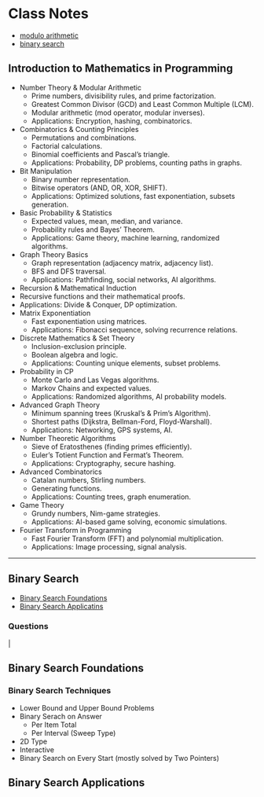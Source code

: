 # Class Notes

- [modulo arithmetic](./modulo-arithmetic)
- [binary search](#binary-search)

## Introduction to Mathematics in Programming

- Number Theory & Modular Arithmetic
  - Prime numbers, divisibility rules, and prime factorization.
  - Greatest Common Divisor (GCD) and Least Common Multiple (LCM).
  - Modular arithmetic (mod operator, modular inverses).
  - Applications: Encryption, hashing, combinatorics.
- Combinatorics & Counting Principles
  - Permutations and combinations.
  - Factorial calculations.
  - Binomial coefficients and Pascal’s triangle.
  - Applications: Probability, DP problems, counting paths in graphs.
- Bit Manipulation
  - Binary number representation.
  - Bitwise operators (AND, OR, XOR, SHIFT).
  - Applications: Optimized solutions, fast exponentiation, subsets generation.
- Basic Probability & Statistics
  - Expected values, mean, median, and variance.
  - Probability rules and Bayes’ Theorem.
  - Applications: Game theory, machine learning, randomized algorithms.
- Graph Theory Basics
  - Graph representation (adjacency matrix, adjacency list).
  - BFS and DFS traversal.
  - Applications: Pathfinding, social networks, AI algorithms.
-  Recursion & Mathematical Induction
  - Recursive functions and their mathematical proofs.
  - Applications: Divide & Conquer, DP optimization.
- Matrix Exponentiation
  - Fast exponentiation using matrices.
  - Applications: Fibonacci sequence, solving recurrence relations.
- Discrete Mathematics & Set Theory
  - Inclusion-exclusion principle.
  - Boolean algebra and logic.
  - Applications: Counting unique elements, subset problems.
- Probability in CP
  - Monte Carlo and Las Vegas algorithms.
  - Markov Chains and expected values.
  - Applications: Randomized algorithms, AI probability models.
- Advanced Graph Theory
  - Minimum spanning trees (Kruskal’s & Prim’s Algorithm).
  - Shortest paths (Dijkstra, Bellman-Ford, Floyd-Warshall).
  - Applications: Networking, GPS systems, AI.
- Number Theoretic Algorithms
  - Sieve of Eratosthenes (finding primes efficiently).
  - Euler’s Totient Function and Fermat’s Theorem.
  - Applications: Cryptography, secure hashing.
- Advanced Combinatorics
  - Catalan numbers, Stirling numbers.
  - Generating functions.
  - Applications: Counting trees, graph enumeration.
- Game Theory
  - Grundy numbers, Nim-game strategies.
  - Applications: AI-based game solving, economic simulations.
- Fourier Transform in Programming
  - Fast Fourier Transform (FFT) and polynomial multiplication.
  - Applications: Image processing, signal analysis.

-----

## Binary Search <a id="binary-search"></a>

- [Binary Search Foundations](#bs-foundations)
- [Binary Search Applicatins](#bs-applications)

### Questions

|
## Binary Search Foundations <a id="bs-foundations"></a> 

### Binary Search Techniques <a id="bs-applications"></a>

- Lower Bound and Upper Bound Problems
- Binary Serach on Answer
  - Per Item Total
  - Per Interval (Sweep Type)
- 2D Type
- Interactive
- Binary Search on Every Start (mostly solved by Two Pointers)

## Binary Search Applications

